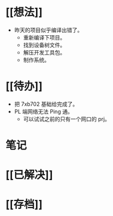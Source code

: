 # [[想法]]
- 昨天的项目似乎编译出错了。
	- 重新编译下项目。
	- 找到设备树文件。
	- 解压开发工具包。
	- 制作系统。
# [[待办]]
- 把 7xb702 基础给完成了。
- PL 端网络无法 Ping 通。
	- 可以试试之前的只有一个网口的 prj。

# 笔记

# [[已解决]]

# [[存档]]